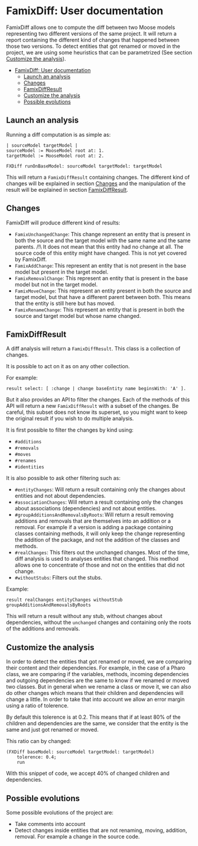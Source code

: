 # FamixDiff: User documentation

FamixDiff allows one to compute the diff between two Moose models representing two different versions of the same project. It will return a report containing the different kind of changes that happened between those two versions. 
To detect entities that got renamed or moved in the project, we are using some heuristics that can be parametrized (See section [Customize the analysis](#customize-the-analysis)).

- [FamixDiff: User documentation](#famixdiff-user-documentation)
  - [Launch an analysis](#launch-an-analysis)
  - [Changes](#changes)
  - [FamixDiffResult](#famixdiffresult)
  - [Customize the analysis](#customize-the-analysis)
  - [Possible evolutions](#possible-evolutions)

## Launch an analysis

Running a diff computation is as simple as:

```st
| sourceModel targetModel |
sourceModel := MooseModel root at: 1. 
targetModel := MooseModel root at: 2.

FXDiff runOnBaseModel: sourceModel targetModel: targetModel
```

This will return a `FamixDiffResult` containing changes. The different kind of changes will be explained in section [Changes](#changes) and the manipulation of the result will be explained in section [FamixDiffResult](#famixdiffresult).

## Changes

FamixDiff will produce different kind of results:
- `FamixUnchangedChange`: This change represent an entity that is present in both the source and the target model with the same name and the same parents. /!\ It does not mean that this entity had no change at all. The source code of this entity might have changed. This is not yet covered by FamixDiff.
- `FamixAddChange`: This represent an entity that is not present in the base model but present in the target model.
- `FamixRemovalChange`: This represent an entity that is present in the base model but not in the target model.
- `FamixMoveChange`: This represent an entity present in both the source and target model, but that have a different parent between both. This means that the entity is still here but has moved.
- `FamixRenameChange`: This represent an entity that is present in both the source and target model but whose name changed.

## FamixDiffResult

A diff analysis will return a `FamixDiffResult`. This class is a collection of changes. 

It is possible to act on it as on any other collection. 

For example: 

```st
result select: [ :change | change baseEntity name beginsWith: 'A' ].
```

But it also provides an API to filter the changes. Each of the methods of this API will return a new `FamixDiffResult` with a subset of the changes. Be careful, this subset does not know its superset, so you might want to keep the original result if you wish to do multiple analysis.

It is first possible to filter the changes by kind using:
- `#additions`
- `#removals`
- `#moves`
- `#renames`
- `#identities`

It is also possible to ask other filtering such as:
- `#entityChanges`: Will return a result containing only the changes about entities and not about dependencies.
- `#associationChanges`: Will return a result containing only the changes about associations (dependencies) and not about entities.
- `#groupAdditionsAndRemovalsByRoots`: Will return a result removing additions and removals that are themselves into an addition or a removal. For example if a version is adding a package containing classes containing methods, it will only keep the change representing the addition of the package, and not the addition of the classes and methods.
- `#realChanges`: This filters out the unchanged changes. Most of the time, diff analysis is used to analyses entities that changed. This method allows one to concentrate of those and not on the entities that did not change.
- `#withoutStubs`: Filters out the stubs.

Example:

```st
result realChanges entityChanges withoutStub groupAdditionsAndRemovalsByRoots
```

This will return a result without any stub, without changes about dependencies, without the `unchanged` changes and containing only the roots of the additions and removals. 

## Customize the analysis 

In order to detect the entities that got renamed or moved, we are comparing their content and their dependencies. For example, in the case of a Pharo class, we are comparing if the variables, methods, incoming dependencies and outgoing dependencies are the same to know if we renamed or moved two classes. But in general when we rename a class or move it, we can also do other changes which means that their children and dependencies will change a little. In order to take that into account we allow an error margin using a ratio of tolerence.

By default this tolerence is at 0.2. This means that if at least 80% of the children and dependencies are the same, we consider that the entity is the same and just got renamed or moved. 

This ratio can by changed:

```st
(FXDiff baseModel: sourceModel targetModel: targetModel)
    tolerence: 0.4;
    run
```

With this snippet of code, we accept 40% of changed children and dependencies.

## Possible evolutions

Some possible evolutions of the project are:
- Take comments into account
- Detect changes inside entities that are not renaming, moving, addition, removal. For example a change in the source code.